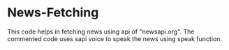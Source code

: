 # News-Fetching
This code helps in fetching news using api of "newsapi.org".
The commented code uses sapi voice to speak the news using speak function.

